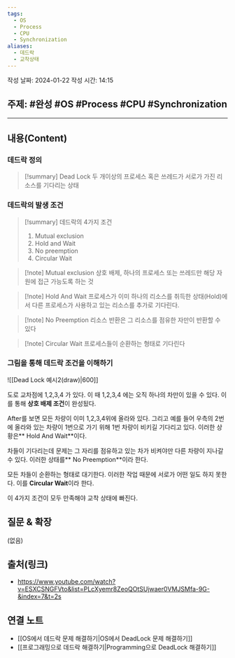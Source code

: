 ```yaml
---
tags:
  - OS
  - Process
  - CPU
  - Synchronization
aliases:
  - 데드락
  - 교착상태
---
```

작성 날짜: 2024-01-22
작성 시간: 14:15

## 주제: #완성 #OS #Process #CPU #Synchronization 

----
## 내용(Content)
### 데드락 정의
>[!summary] Dead Lock
>두 개이상의 프로세스 혹은 쓰레드가 서로가 가진 리소스를 기다리는 상태 
### 데드락의 발생 조건
>[!summary] 데드락의 4가지 조건
>1. Mutual exclusion
>2. Hold and Wait
>3. No preemption
>4. Circular Wait

>[!note] Mutual exclusion
>상호 배제, 하나의 프로세스 또는 쓰레드만 해당 자원에 접근 가능도록 하는 것

>[!note] Hold And Wait
>프로세스가 이미 하나의 리소스를 취득한 상태(Hold)에서 다른 프로세스가 사용하고 있는 리소스를 추가로 기다린다.

>[!note] No Preemption
>리소스 반환은 그 리소스를 점유한 자만이 반환할 수 있다

>[!note] Circular Wait
>프로세스들이 순환하는 형태로 기다린다

### 그림을 통해 데드락 조건을 이해하기
![[Dead Lock 예시2(draw)|600]]

도로 교차점에 1,2,3,4 가 있다. 이 때 1,2,3,4 에는 오직 하나의 차만이 있을 수 있다. 이를 통해 **상호 배제 조건**이 완성됬다.

After를 보면 모든 차량이 이미 1,2,3,4위에 올라와 있다. 그리고 예를 들어 우측의 2번에 올라와 있는 차량이 1번으로 가기 위해 1번 차량이 비키길 기다리고 있다. 이러한 상황은** Hold And Wait**이다.

차들이 기다리는데 문제는 그 자리를 점유하고 있는 차가 비켜야만 다른 차량이 지나갈 수 있다. 이러한 상태를** No Preemption**이라 한다.

모든 차들이 순환하는 형태로 대기한다. 이러한 작업 때문에 서로가 어떤 일도 하지 못한다. 이를 **Circular Wait**이라 한다.

이 4가지 조건이 모두 만족해야 교착 상태에 빠진다.


## 질문 & 확장

(없음)

## 출처(링크)
- https://www.youtube.com/watch?v=ESXCSNGFVto&list=PLcXyemr8ZeoQOtSUjwaer0VMJSMfa-9G-&index=7&t=2s

## 연결 노트
- [[OS에서 데드락 문제 해결하기|OS에서 DeadLock 문제 해결하기]]
- [[프로그래밍으로 데드락 해결하기|Programming으로 DeadLock 해결하기]]









